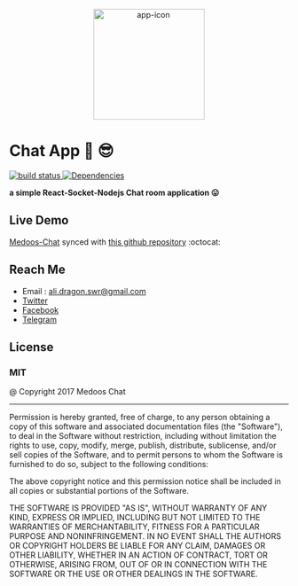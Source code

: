 <p align="center" href="https://medoos-chat.herokuapp.com">
<img height=200 width=200 title="Medoos Chat" src="https://medoos-chat.herokuapp.com/favicon.ico" alt="app-icon"/></p>


# Chat App :speech_balloon: :sunglasses:

<a href='https://travis-ci.org/AliSawari/chat-app'>
<img src='https://travis-ci.org/AliSawari/chat-app.svg?branch=master' alt="build status"/>
</a>

<a href='https://david-dm.org/AliSawari/chat-app'>
<img src='https://david-dm.org/AliSawari/chat-app.svg' alt="Dependencies"/>
</a>

<b>a simple React-Socket-Nodejs Chat room application  :stuck_out_tongue:</b>


## Live Demo
[Medoos-Chat](https://medoos-chat.herokuapp.com/)
synced with [this github repository](https://github.com/AliSawari/chat-app) :octocat:

## Reach Me
* Email : ali.dragon.swr@gmail.com
* [Twitter](https://twitter.com/ali_sawari24)
* [Facebook](https://www.facebook.com/ali.sawari.3726)
* [Telegram](https://t.me/mrghost0)

## License
### MIT
@ Copyright 2017 Medoos Chat
<hr/>
Permission is hereby granted, free of charge, to any person obtaining a copy of this software and associated documentation files (the "Software"), to deal in the Software without restriction, including without limitation the rights to use, copy, modify, merge, publish, distribute, sublicense, and/or sell copies of the Software, and to permit persons to whom the Software is furnished to do so, subject to the following conditions:

The above copyright notice and this permission notice shall be included in all copies or substantial portions of the Software.

THE SOFTWARE IS PROVIDED "AS IS", WITHOUT WARRANTY OF ANY KIND, EXPRESS OR IMPLIED, INCLUDING BUT NOT LIMITED TO THE WARRANTIES OF MERCHANTABILITY, FITNESS FOR A PARTICULAR PURPOSE AND NONINFRINGEMENT. IN NO EVENT SHALL THE AUTHORS OR COPYRIGHT HOLDERS BE LIABLE FOR ANY CLAIM, DAMAGES OR OTHER LIABILITY, WHETHER IN AN ACTION OF CONTRACT, TORT OR OTHERWISE, ARISING FROM, OUT OF OR IN CONNECTION WITH THE SOFTWARE OR THE USE OR OTHER DEALINGS IN THE SOFTWARE.
